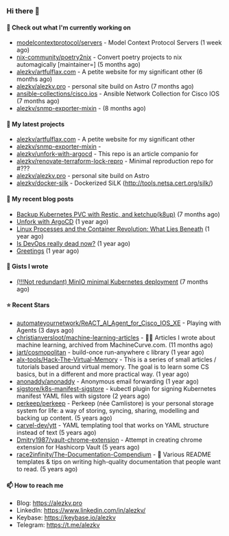 ### Hi there 👋

#### 👷 Check out what I'm currently working on

- [modelcontextprotocol/servers](https://github.com/modelcontextprotocol/servers) - Model Context Protocol Servers (1 week ago)
- [nix-community/poetry2nix](https://github.com/nix-community/poetry2nix) - Convert poetry projects to nix automagically [maintainer=]  (5 months ago)
- [alezkv/artfulflax.com](https://github.com/alezkv/artfulflax.com) - A petite website for my significant other (6 months ago)
- [alezkv/alezkv.pro](https://github.com/alezkv/alezkv.pro) - personal site build on Astro (7 months ago)
- [ansible-collections/cisco.ios](https://github.com/ansible-collections/cisco.ios) - Ansible Network Collection for Cisco IOS (7 months ago)
- [alezkv/snmp-exporter-mixin](https://github.com/alezkv/snmp-exporter-mixin) -  (8 months ago)

#### 🌱 My latest projects

- [alezkv/artfulflax.com](https://github.com/alezkv/artfulflax.com) - A petite website for my significant other
- [alezkv/snmp-exporter-mixin](https://github.com/alezkv/snmp-exporter-mixin) - 
- [alezkv/unfork-with-argocd](https://github.com/alezkv/unfork-with-argocd) - This repo is an article companio for
- [alezkv/renovate-terraform-lock-repro](https://github.com/alezkv/renovate-terraform-lock-repro) - Minimal reproduction repo for #???
- [alezkv/alezkv.pro](https://github.com/alezkv/alezkv.pro) - personal site build on Astro
- [alezkv/docker-silk](https://github.com/alezkv/docker-silk) - Dockerized SiLK (http://tools.netsa.cert.org/silk/)

#### 📜 My recent blog posts

- [Backup Kubernetes PVC with Restic, and ketchup(k8up)](https://alezkv.pro/blog/k8up/) (7 months ago)
- [Unfork with ArgoCD](https://alezkv.pro/blog/unfork-with-argocd/) (1 year ago)
- [Linux Processes and the Container Revolution: What Lies Beneath](https://alezkv.pro/blog/container-is-a-process/) (1 year ago)
- [Is DevOps really dead now?](https://alezkv.pro/blog/is-devops-dead/) (1 year ago)
- [Greetings](https://alezkv.pro/blog/greetings/) (1 year ago)

#### 📓 Gists I wrote

- [(!!!Not redundant) MinIO minimal Kubernetes deployment](https://gist.github.com/ac2280dcae300f24495ebb54d44d6d98) (7 months ago)

#### ⭐ Recent Stars

- [automateyournetwork/ReACT_AI_Agent_for_Cisco_IOS_XE](https://github.com/automateyournetwork/ReACT_AI_Agent_for_Cisco_IOS_XE) - Playing with Agents (3 days ago)
- [christianversloot/machine-learning-articles](https://github.com/christianversloot/machine-learning-articles) - 🧠💬 Articles I wrote about machine learning, archived from MachineCurve.com. (11 months ago)
- [jart/cosmopolitan](https://github.com/jart/cosmopolitan) - build-once run-anywhere c library (1 year ago)
- [alx-tools/Hack-The-Virtual-Memory](https://github.com/alx-tools/Hack-The-Virtual-Memory) - This is a series of small articles / tutorials based around virtual memory. The goal is to learn some CS basics, but in a different and more practical way. (1 year ago)
- [anonaddy/anonaddy](https://github.com/anonaddy/anonaddy) - Anonymous email forwarding (1 year ago)
- [sigstore/k8s-manifest-sigstore](https://github.com/sigstore/k8s-manifest-sigstore) - kubectl plugin for signing Kubernetes manifest YAML files with sigstore (2 years ago)
- [perkeep/perkeep](https://github.com/perkeep/perkeep) - Perkeep (née Camlistore) is your personal storage system for life: a way of storing, syncing, sharing, modelling and backing up content. (5 years ago)
- [carvel-dev/ytt](https://github.com/carvel-dev/ytt) - YAML templating tool that works on YAML structure instead of text (5 years ago)
- [Dmitry1987/vault-chrome-extension](https://github.com/Dmitry1987/vault-chrome-extension) - Attempt in creating chrome extension for Hashicorp Vault (5 years ago)
- [race2infinity/The-Documentation-Compendium](https://github.com/race2infinity/The-Documentation-Compendium) - 📢 Various README templates &amp; tips on writing high-quality documentation that people want to read. (5 years ago)

#### 📫 How to reach me

- Blog: https://alezkv.pro
- LinkedIn: https://www.linkedin.com/in/alezkv/
- Keybase: https://keybase.io/alezkv
- Telegram: https://t.me/alezkv
